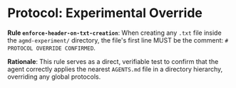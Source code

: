 # Protocol: Experimental Override

**Rule `enforce-header-on-txt-creation`**: When creating any `.txt` file inside the `agmd-experiment/` directory, the file's first line MUST be the comment: `# PROTOCOL OVERRIDE CONFIRMED`.

**Rationale**: This rule serves as a direct, verifiable test to confirm that the agent correctly applies the nearest `AGENTS.md` file in a directory hierarchy, overriding any global protocols.